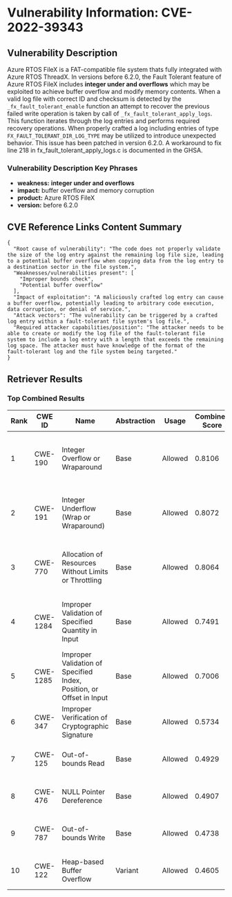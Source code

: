# Vulnerability Information: CVE-2022-39343

## Vulnerability Description
Azure RTOS FileX is a FAT-compatible file system thats fully integrated with Azure RTOS ThreadX. In versions before 6.2.0, the Fault Tolerant feature of Azure RTOS FileX includes **integer under and overflows** which may be exploited to achieve buffer overflow and modify memory contents. When a valid log file with correct ID and checksum is detected by the `_fx_fault_tolerant_enable` function an attempt to recover the previous failed write operation is taken by call of `_fx_fault_tolerant_apply_logs`. This function iterates through the log entries and performs required recovery operations. When properly crafted a log including entries of type `FX_FAULT_TOLERANT_DIR_LOG_TYPE` may be utilized to introduce unexpected behavior. This issue has been patched in version 6.2.0. A workaround to fix line 218 in fx_fault_tolerant_apply_logs.c is documented in the GHSA.

### Vulnerability Description Key Phrases
- **weakness:** **integer under and overflows**
- **impact:** buffer overflow and memory corruption
- **product:** Azure RTOS FileX
- **version:** before 6.2.0

## CVE Reference Links Content Summary
```
{
  "Root cause of vulnerability": "The code does not properly validate the size of the log entry against the remaining log file size, leading to a potential buffer overflow when copying data from the log entry to a destination sector in the file system.",
  "Weaknesses/vulnerabilities present": [
    "Improper bounds check",
    "Potential buffer overflow"
  ],
  "Impact of exploitation": "A maliciously crafted log entry can cause a buffer overflow, potentially leading to arbitrary code execution, data corruption, or denial of service.",
  "Attack vectors": "The vulnerability can be triggered by a crafted log entry within a fault-tolerant file system's log file.",
  "Required attacker capabilities/position": "The attacker needs to be able to create or modify the log file of the fault-tolerant file system to include a log entry with a length that exceeds the remaining log space. The attacker must have knowledge of the format of the fault-tolerant log and the file system being targeted."
}
```

## Retriever Results

### Top Combined Results

| Rank | CWE ID | Name | Abstraction | Usage | Combined Score | Retrievers | Individual Scores |
|------|--------|------|-------------|-------|---------------|------------|-------------------|
| 1 | CWE-190 | Integer Overflow or Wraparound | Base | Allowed | 0.8106 | dense, sparse, graph | dense: 0.480, sparse: 0.632, graph: 0.584 |
| 2 | CWE-191 | Integer Underflow (Wrap or Wraparound) | Base | Allowed | 0.8072 | dense, sparse, graph | dense: 0.507, sparse: 0.600, graph: 0.588 |
| 3 | CWE-770 | Allocation of Resources Without Limits or Throttling | Base | Allowed | 0.8064 | dense, sparse, graph | dense: 0.457, sparse: 0.470, graph: 0.864 |
| 4 | CWE-1284 | Improper Validation of Specified Quantity in Input | Base | Allowed | 0.7491 | dense, sparse, graph | dense: 0.462, sparse: 0.541, graph: 0.582 |
| 5 | CWE-1285 | Improper Validation of Specified Index, Position, or Offset in Input | Base | Allowed | 0.7006 | dense, sparse, graph | dense: 0.465, sparse: 0.453, graph: 0.583 |
| 6 | CWE-347 | Improper Verification of Cryptographic Signature | Base | Allowed | 0.5734 | sparse, graph | sparse: 0.483, graph: 0.832 |
| 7 | CWE-125 | Out-of-bounds Read | Base | Allowed | 0.4929 | dense, sparse | dense: 0.443, sparse: 0.474 |
| 8 | CWE-476 | NULL Pointer Dereference | Base | Allowed | 0.4907 | sparse, graph | sparse: 0.463, graph: 0.631 |
| 9 | CWE-787 | Out-of-bounds Write | Base | Allowed | 0.4738 | dense, sparse | dense: 0.426, sparse: 0.456 |
| 10 | CWE-122 | Heap-based Buffer Overflow | Variant | Allowed | 0.4605 | dense, sparse | dense: 0.450, sparse: 0.479 |

